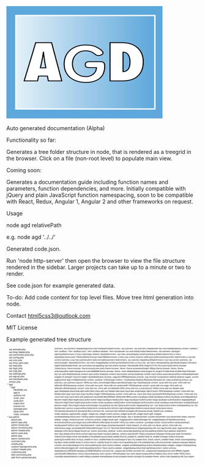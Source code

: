 ![](logo.png?raw=true)

Auto generated documentation (Alpha)

Functionality so far:

Generates a tree folder structure in node, that is rendered as a treegrid in the browser. Click on a file (non-root level) to populate main view.

Coming soon:

Generates a documentation guide including function names and parameters, function dependencies, and more. Initially compatible with jQuery and plain JavaScript function namespacing, soon to be compatible with React, Redux, Angular 1, Angular 2 and other frameworks on request.

Usage

node agd relativePath

e.g. node agd '../../'

Generated code.json.

Run 'node http-server' then open the browser to view the file structure rendered in the sidebar. Larger projects can take up to a minute or two to render.

See code.json for example generated data.

To-do: Add code content for top level files. Move tree html generation into node.

Contact html5css3@outlook.com

MIT License

Example generated tree structure

![](tree.png?raw=true)

